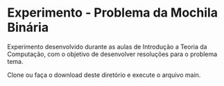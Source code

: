 # Experimento - Problema da Mochila Binária

Experimento desenvolvido durante as aulas de Introdução a Teoria da Computação, com o objetivo de desenvolver resoluções para o problema tema.

Clone ou faça o download deste diretório e execute o arquivo main.
